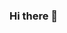 ### Hi there 👋

<!--
**slightly-psychic/slightly-psychic** is a ✨ _special_ ✨ repository because its `README.md` (this file) appears on your GitHub profile.

Here are some ideas to get you started:

- 🔭 I’m currently working on ... getting off the fucking bed
- 🌱 I’m currently learning ... how to survive a pandemic without guns
- 👯 I’m looking to collaborate on ... development interships and one night stands
- 🤔 I’m looking for help with ... my life
- 💬 Ask me about ... depression tips
- 📫 How to reach me: ... don't
- 😄 Pronouns: ... i identify as a Dodge Challenger SRT Hellcat Super Stock
- ⚡ Fun fact: ... being the good guy is hard. but worth it in the end.
-->
